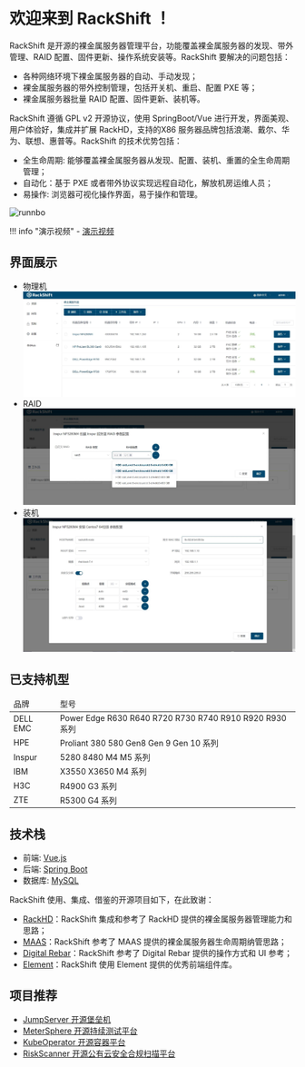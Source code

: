 # 欢迎来到 RackShift ！

RackShift 是开源的裸金属服务器管理平台，功能覆盖裸金属服务器的发现、带外管理、RAID 配置、固件更新、操作系统安装等。RackShift 要解决的问题包括：

- 各种网络环境下裸金属服务器的自动、手动发现；
- 裸金属服务器的带外控制管理，包括开关机、重启、配置 PXE 等；
- 裸金属服务器批量 RAID 配置、固件更新、装机等。

RackShift 遵循 GPL v2 开源协议，使用 SpringBoot/Vue 进行开发，界面美观、用户体验好，集成并扩展 RackHD，支持的X86 服务器品牌包括浪潮、戴尔、华为、联想、惠普等。RackShift 的技术优势包括：

- 全生命周期: 能够覆盖裸金属服务器从发现、配置、装机、重置的全生命周期管理；
- 自动化：基于 PXE 或者带外协议实现远程自动化，解放机房运维人员；
- 易操作: 浏览器可视化操作界面，易于操作和管理。

![runnbo](https://f2c-south.oss-cn-shenzhen.aliyuncs.com/RackHD-dont-del/RackShift/rackshift-component.png)

!!! info "演示视频"
    - [演示视频](https://www.bilibili.com/video/BV19y4y1t75E)

## 界面展示

* 物理机
  ![runnob](static/wizard/main.jpg)
* RAID
  ![runnob](static/wizard/raid.jpg)
* 装机
  ![runnob](static/wizard/centos.jpg)

## 已支持机型

<table>
<thead>
<tr><td>品牌</td><td>型号</td></tr>
</thead>
<tbody>
<tr>
<td>DELL EMC</td>
<td>Power Edge R630 R640 R720 R730 R740 R910 R920 R930系列</td>
</tr>
<tr>
<td>HPE</td>
<td>Proliant 380 580 Gen8 Gen 9 Gen 10 系列</td>
</tr>

<tr>
<td>Inspur</td>
<td>5280 8480 M4 M5 系列</td>
</tr>

<tr>
<td>IBM</td>
<td>X3550 X3650 M4 系列</td>
</tr>

<tr>
<td>H3C</td>
<td>R4900 G3 系列</td>
</tr>

<tr>
<td>ZTE</td>
<td>R5300 G4 系列</td>
</tr>


</tbody>
</table>

## 技术栈

- 前端: [Vue.js](https://vuejs.org/)
- 后端: [Spring Boot](https://www.tutorialspoint.com/spring_boot/spring_boot_introduction.htm)
- 数据库: [MySQL](https://www.mysql.com/)

RackShift 使用、集成、借鉴的开源项目如下，在此致谢：

- [RackHD](https://rackhd.github.io/)：RackShift 集成和参考了 RackHD 提供的裸金属服务器管理能力和思路；
- [MAAS](https://maas.io/)：RackShift 参考了 MAAS 提供的裸金属服务器生命周期纳管思路；
- [Digital Rebar](https://rackn.com/rebar/)：RackShift 参考了 Digital Rebar 提供的操作方式和 UI 参考；
- [Element](https://element.eleme.cn/#/)：RackShift 使用 Element 提供的优秀前端组件库。

## 项目推荐

- [JumpServer 开源堡垒机](https://github.com/jumpserver/jumpserver)
- [MeterSphere 开源持续测试平台](https://github.com/metersphere/metersphere)
- [KubeOperator 开源容器平台](https://github.com/KubeOperator/KubeOperator)
- [RiskScanner 开源公有云安全合规扫描平台](https://github.com/RiskScanner/riskscanner)
